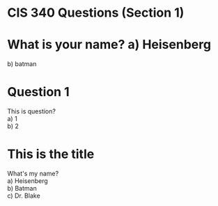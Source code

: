 # CIS 340 Questions (Section 1)

# What is your name? a) Heisenberg

b) batman

# Question 1

This is question?  
a) 1  
b) 2

# This is the title

What's my name?  
a) Heisenberg  
b) Batman  
c) Dr. Blake
